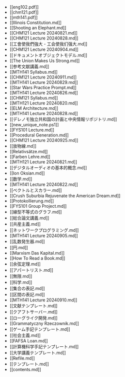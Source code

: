 - [[eng102.pdf]]
- [[chm121.pdf]]
- [[mth141.pdf]]
- [[Illinois Constitution.md]]
- [[Shooting an Elephant.md]]
- [[CHM121 Lecture 20240821.md]]
- [[CHM121 Lecture 20240828.md]]
- [[工會使我們強大 - 工会使我们强大.md]]
- [[CHM121 Lecture 20240904.md]]
- [[ドキュメントオブジェクトモデル.md]]
- [[The Union Makes Us Strong.md]]
- [[参考文献講義.md]]
- [[MTH141 Syllabus.md]]
- [[CHM121 Lecture 20240911.md]]
- [[MTH141 Lecture 20240829.md]]
- [[Star Wars Practice Prompt.md]]
- [[MTH141 Lecture 20240826.md]]
- [[CHM121 Syllabus.md]]
- [[MTH121 Lecture 20240820.md]]
- [[ELM Architecture.md]]
- [[MTH141 Lecture 20240828.md]]
- [[デレノモ独立共和国の計画と中央情報リポジトリ.md]]
- [[new_unique_note.ps1]]
- [[FYS101 Lecture.md]]
- [[Procedural Generation.md]]
- [[CHM121 Lecture 20240925.md]]
- [[放物線.md]]
- [[Relativsätze.md]]
- [[Farben Lehre.md]]
- [[MTH121 Lecture 20240821.md]]
- [[デジタルオーディオの基本的概念.md]]
- [[Ion Oksian.md]]
- [[数学.md]]
- [[MTH141 Lecture 20240822.md]]
- [[ベクトルとスカラー.md]]
- [[Crush Suburbia Rejuvenate the American Dream.md]]
- [[Protokollierung.md]]
- [[FYS101 Group Project.md]]
- [[線型不等式のグラフ.md]]
- [[総合論文講義.md]]
- [[共産主義.md]]
- [[ネットワークプログラミング.md]]
- [[MTH141 Lecture 20240905.md]]
- [[乱数発生器.md]]
- [[円.md]]
- [[Marxism  Das Kapital.md]]
- [[How To Read a Book.md]]
- [[余弦定理.md]]
- [[アパートリスト.md]]
- [[無限.md]]
- [[科学.md]]
- [[集合の表記.md]]
- [[区間の表記.md]]
- [[MTH141 Lecture 20240910.md]]
- [[文献テンプレート.md]]
- [[クアフトサーバー.md]]
- [[ローグライク開発.md]]
- [[Grammatyczny Rzeczownik.md]]
- [[ゲーム手記テンプレート.md]]
- [[社会主義.md]]
- [[FAFSA Loan.md]]
- [[計算機科学手記テンプレート.md]]
- [[大学講義テンプレート.md]]
- [[Refile.md]]
- [[テンプレート.md]]
- [[contents.md]]
